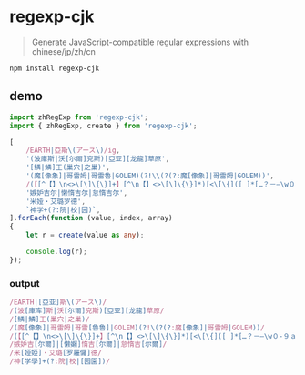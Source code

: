 # regexp-cjk

> Generate JavaScript-compatible regular expressions with chinese/jp/zh/cn

`npm install regexp-cjk`

## demo

```ts
import zhRegExp from 'regexp-cjk';
import { zhRegExp, create } from 'regexp-cjk';
```

```ts
[
	/EARTH|亞斯\(アース\)/ig,
	'(波庫斯|沃[尔爾]克斯)[亞亚][龙龍]草原',
	'[鳞|鱗]王(巢穴|之巢)',
	'(魔[像象]|哥雷姆|哥雷魯|GOLEM)(?!\\(?(?:魔[像象]|哥雷姆|GOLEM))',
	/(【[^【】\n<>\[\]\{\}]+】[^\n【】<>\[\]\{\}]*)[<\[\{]([ ]*[…？－—\w０-９ａ-ｚＡ-Ｚ\u4E00-\u9FFF][^\n【】<>\[\]\{\}]*)[\]\}>]/gm,
	'嫉妒吉尔|懒惰吉尔|怠惰吉尔',
	'米娅・艾璐罗德',
	`神学+(?:院|校|园)`,
].forEach(function (value, index, array)
{
	let r = create(value as any);

	console.log(r);
});
```

### output

```js
/EARTH|[亞亚]斯\(アース\)/
/(波[庫库]斯|沃[尔爾]克斯)[亞亚][龙龍]草原/
/[鳞|鱗]王(巢穴|之巢)/
/(魔[像象]|哥雷姆|哥雷[魯鲁]|GOLEM)(?!\(?(?:魔[像象]|哥雷姆|GOLEM))/
/(【[^【】\n<>\[\]\{\}]+】[^\n【】<>\[\]\{\}]*)[<\[\{]([ ]*[…？－—\w０-９ａ-ｚＡ-Ｚ\u4E00-\u9FFF][^\n【】<>\[\]\{\}]*)[\]\}>]/
/嫉妒吉[尔爾]|[懒嬾]惰吉[尔爾]|怠惰吉[尔爾]/
/米[娅婭]・艾璐[罗羅儸]德/
/神[学學]+(?:院|校|[园園])/
```
